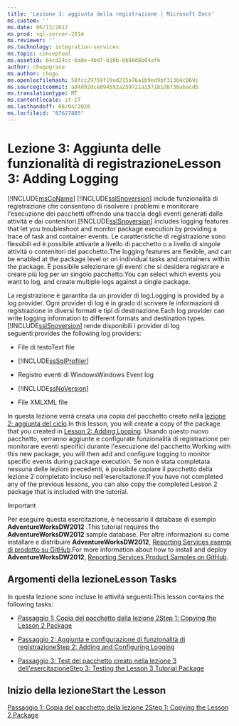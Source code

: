 ```yaml
---
title: 'Lezione 3: aggiunta della registrazione | Microsoft Docs'
ms.custom: ''
ms.date: 06/13/2017
ms.prod: sql-server-2014
ms.reviewer: ''
ms.technology: integration-services
ms.topic: conceptual
ms.assetid: 64cd24cc-ba8e-4bd7-b10b-6b80d8b04af6
author: chugugrace
ms.author: chugu
ms.openlocfilehash: 58fcc29759f19ad215a76a1b9ed9bf313b4c869c
ms.sourcegitcommit: ad4d92dce894592a259721a1571b1d8736abacdb
ms.translationtype: MT
ms.contentlocale: it-IT
ms.lasthandoff: 08/04/2020
ms.locfileid: "87627885"
---
```

# <a name="lesson-3-adding-logging"></a><span data-ttu-id="353cd-102">Lezione 3: Aggiunta delle funzionalità di registrazione</span><span class="sxs-lookup"><span data-stu-id="353cd-102">Lesson 3: Adding Logging</span></span>
  [!INCLUDE[msCoName](../includes/msconame-md.md)] <span data-ttu-id="353cd-103">[!INCLUDE[ssISnoversion](../includes/ssisnoversion-md.md)] include funzionalità di registrazione che consentono di risolvere i problemi e monitorare l'esecuzione dei pacchetti offrendo una traccia degli eventi generati dalle attività e dai contenitori.</span><span class="sxs-lookup"><span data-stu-id="353cd-103">[!INCLUDE[ssISnoversion](../includes/ssisnoversion-md.md)] includes logging features that let you troubleshoot and monitor package execution by providing a trace of task and container events.</span></span> <span data-ttu-id="353cd-104">Le caratteristiche di registrazione sono flessibili ed è possibile attivarle a livello di pacchetto o a livello di singole attività o contenitori del pacchetto.</span><span class="sxs-lookup"><span data-stu-id="353cd-104">The logging features are flexible, and can be enabled at the package level or on individual tasks and containers within the package.</span></span> <span data-ttu-id="353cd-105">È possibile selezionare gli eventi che si desidera registrare e creare più log per un singolo pacchetto.</span><span class="sxs-lookup"><span data-stu-id="353cd-105">You can select which events you want to log, and create multiple logs against a single package.</span></span>  
  
 <span data-ttu-id="353cd-106">La registrazione è garantita da un provider di log.</span><span class="sxs-lookup"><span data-stu-id="353cd-106">Logging is provided by a log provider.</span></span> <span data-ttu-id="353cd-107">Ogni provider di log è in grado di scrivere le informazioni di registrazione in diversi formati e tipi di destinazione.</span><span class="sxs-lookup"><span data-stu-id="353cd-107">Each log provider can write logging information to different formats and destination types.</span></span> [!INCLUDE[ssISnoversion](../includes/ssisnoversion-md.md)] <span data-ttu-id="353cd-108">rende disponibili i provider di log seguenti:</span><span class="sxs-lookup"><span data-stu-id="353cd-108">provides the following log providers:</span></span>  
  
-   <span data-ttu-id="353cd-109">File di testo</span><span class="sxs-lookup"><span data-stu-id="353cd-109">Text file</span></span>  
  
-   [!INCLUDE[ssSqlProfiler](../includes/sssqlprofiler-md.md)]  
  
-   <span data-ttu-id="353cd-110">Registro eventi di Windows</span><span class="sxs-lookup"><span data-stu-id="353cd-110">Windows Event log</span></span>  
  
-   [!INCLUDE[ssNoVersion](../includes/ssnoversion-md.md)]  
  
-   <span data-ttu-id="353cd-111">File XML</span><span class="sxs-lookup"><span data-stu-id="353cd-111">XML file</span></span>  
  
 <span data-ttu-id="353cd-112">In questa lezione verrà creata una copia del pacchetto creato nella [lezione 2: aggiunta del ciclo](lesson-2-adding-looping-with-ssis.md).</span><span class="sxs-lookup"><span data-stu-id="353cd-112">In this lesson, you will create a copy of the package that you created in [Lesson 2: Adding Looping](lesson-2-adding-looping-with-ssis.md).</span></span> <span data-ttu-id="353cd-113">Usando questo nuovo pacchetto, verranno aggiunte e configurate funzionalità di registrazione per monitorare eventi specifici durante l'esecuzione del pacchetto.</span><span class="sxs-lookup"><span data-stu-id="353cd-113">Working with this new package, you will then add and configure logging to monitor specific events during package execution.</span></span> <span data-ttu-id="353cd-114">Se non è stata completata nessuna delle lezioni precedenti, è possibile copiare il pacchetto della lezione 2 completato incluso nell'esercitazione.</span><span class="sxs-lookup"><span data-stu-id="353cd-114">If you have not completed any of the previous lessons, you can also copy the completed Lesson 2 package that is included with the tutorial.</span></span>  
  
> [!IMPORTANT]  
>  <span data-ttu-id="353cd-115">Per eseguire questa esercitazione, è necessario il database di esempio **AdventureWorksDW2012** .</span><span class="sxs-lookup"><span data-stu-id="353cd-115">This tutorial requires the **AdventureWorksDW2012** sample database.</span></span> <span data-ttu-id="353cd-116">Per altre informazioni su come installare e distribuire **AdventureWorksDW2012**, [Reporting Services esempi di prodotto su GitHub](https://github.com/Microsoft/sql-server-samples/releases/tag/adventureworks).</span><span class="sxs-lookup"><span data-stu-id="353cd-116">For more information about how to install and deploy **AdventureWorksDW2012**, [Reporting Services Product Samples on GitHub](https://github.com/Microsoft/sql-server-samples/releases/tag/adventureworks).</span></span>  
  
## <a name="lesson-tasks"></a><span data-ttu-id="353cd-117">Argomenti della lezione</span><span class="sxs-lookup"><span data-stu-id="353cd-117">Lesson Tasks</span></span>  
 <span data-ttu-id="353cd-118">In questa lezione sono incluse le attività seguenti:</span><span class="sxs-lookup"><span data-stu-id="353cd-118">This lesson contains the following tasks:</span></span>  
  
-   [<span data-ttu-id="353cd-119">Passaggio 1: Copia del pacchetto della lezione 2</span><span class="sxs-lookup"><span data-stu-id="353cd-119">Step 1: Copying the Lesson 2 Package</span></span>](lesson-3-1-copying-the-lesson-2-package.md)  
  
-   [<span data-ttu-id="353cd-120">Passaggio 2: Aggiunta e configurazione di funzionalità di registrazione</span><span class="sxs-lookup"><span data-stu-id="353cd-120">Step 2: Adding and Configuring Logging</span></span>](lesson-3-2-adding-and-configuring-logging.md)  
  
-   [<span data-ttu-id="353cd-121">Passaggio 3: Test del pacchetto creato nella lezione 3 dell'esercitazione</span><span class="sxs-lookup"><span data-stu-id="353cd-121">Step 3: Testing the Lesson 3 Tutorial Package</span></span>](../integration-services/lesson-3-3-testing-the-lesson-3-tutorial-package.md)  
  
## <a name="start-the-lesson"></a><span data-ttu-id="353cd-122">Inizio della lezione</span><span class="sxs-lookup"><span data-stu-id="353cd-122">Start the Lesson</span></span>  
 [<span data-ttu-id="353cd-123">Passaggio 1: Copia del pacchetto della lezione 2</span><span class="sxs-lookup"><span data-stu-id="353cd-123">Step 1: Copying the Lesson 2 Package</span></span>](lesson-3-1-copying-the-lesson-2-package.md)  
  
  
